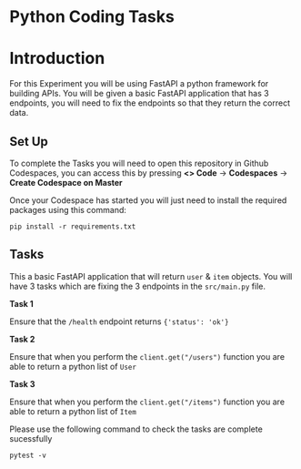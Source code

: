 # Python Coding Tasks

# Introduction

For this Experiment you will be using FastAPI a python framework for building APIs. You will be given a basic FastAPI application that has 3 endpoints, you will need to fix the endpoints so that they return the correct data.


## Set Up

To complete the Tasks you will need to open this repository in Github Codespaces, you can access this by pressing **<> Code** -> **Codespaces** ->  **Create Codespace on Master**

Once your Codespace has started you will just need to install the required packages using this command:

```
pip install -r requirements.txt
```

## Tasks

This a basic FastAPI application that will return ```user``` & ```item``` objects. You will have 3 tasks which are fixing the 3 endpoints in the ```src/main.py``` file.

**Task 1**

Ensure that the ```/health``` endpoint returns ```{'status': 'ok'}```

**Task 2**

Ensure that when you perform the ```client.get("/users")``` function you are able to return a python list of ```User```

**Task 3**

Ensure that when you perform the ```client.get("/items")``` function you are able to return a python list of ```Item```

Please use the following command to check the tasks are complete sucessfully
```
pytest -v
```
